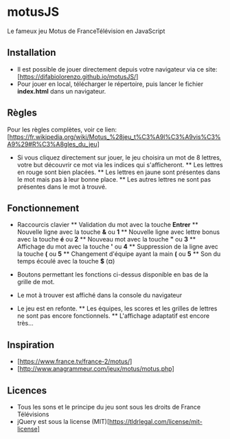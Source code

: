 # motusJS
Le fameux jeu Motus de FranceTélévision en JavaScript

## Installation

* Il est possible de jouer directement depuis votre navigateur via ce site: [https://difabiolorenzo.github.io/motusJS/]
* Pour jouer en local, télécharger le répertoire, puis lancer le fichier **index.html** dans un navigateur.

## Règles

Pour les règles complètes, voir ce lien: [https://fr.wikipedia.org/wiki/Motus_%28jeu_t%C3%A9l%C3%A9vis%C3%A9%29#R%C3%A8gles_du_jeu]

* Si vous cliquez directement sur jouer, le jeu choisira un mot de 8 lettres, votre but découvrir ce mot via les indices qui s'afficheront.
** Les lettres en rouge sont bien placées.
** Les lettres en jaune sont présentes dans le mot mais pas à leur bonne place.
** Les autres lettres ne sont pas présentes dans le mot à trouvé.

## Fonctionnement

* Raccourcis clavier
** Validation du mot avec la touche **Entrer**
** Nouvelle ligne avec la touche **&** ou **1**
** Nouvelle ligne avec lettre bonus avec la touche **é** ou **2**
** Nouveau mot avec la touche **"** ou **3**
** Affichage du mot avec la touche **'** ou **4**
** Suppression de la ligne avec la touche **(** ou **5**
** Changement d'équipe ayant la main **(** ou **5**
** Son du temps écoulé avec la touche **$** (**¤**)

* Boutons permettant les fonctions ci-dessus disponible en bas de la grille de mot.

* Le mot à trouver est affiché dans la console du navigateur
* Le jeu est en refonte.
** Les équipes, les scores et les grilles de lettres ne sont pas encore fonctionnels.
** L'affichage adaptatif est encore très...

## Inspiration
* [https://www.france.tv/france-2/motus/]
* [http://www.anagrammeur.com/jeux/motus/motus.php]

## Licences
* Tous les sons et le principe du jeu sont sous les droits de France Télévisions
* jQuery est sous la license (MIT)[https://tldrlegal.com/license/mit-license]
